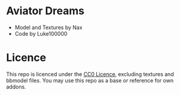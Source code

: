 # Aviator Dreams

* Model and Textures by Nax
* Code by Luke100000

# Licence

This repo is licenced under the [CC0 Licence](https://creativecommons.org/public-domain/cc0/), excluding textures and bbmodel files.
You may use this repo as a base or reference for own addons.
